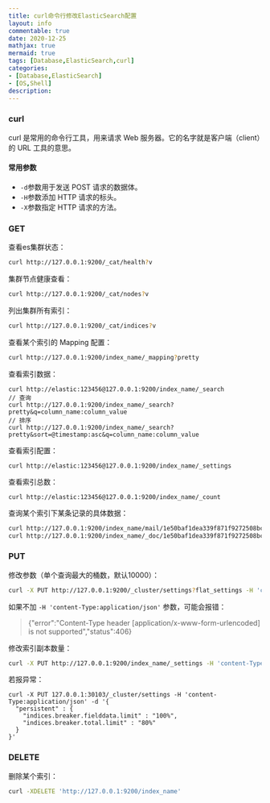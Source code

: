 ```yaml
---
title: curl命令行修改ElasticSearch配置
layout: info
commentable: true
date: 2020-12-25
mathjax: true
mermaid: true
tags: [Database,ElasticSearch,curl]
categories: 
- [Database,ElasticSearch]
- [OS,Shell]
description: 
---
```


### curl

curl 是常用的命令行工具，用来请求 Web 服务器。它的名字就是客户端（client）的 URL 工具的意思。

<!--more-->

#### 常用参数

- `-d`参数用于发送 POST 请求的数据体。
- `-H`参数添加 HTTP 请求的标头。
- `-X`参数指定 HTTP 请求的方法。

### GET

查看es集群状态：

```bash
curl http://127.0.0.1:9200/_cat/health?v
```

集群节点健康查看：

```bash
curl http://127.0.0.1:9200/_cat/nodes?v
```

列出集群所有索引：

```bash
curl http://127.0.0.1:9200/_cat/indices?v
```

查看某个索引的 Mapping 配置：

```bash
curl http://127.0.0.1:9200/index_name/_mapping?pretty
```

查看索引数据：

```shell
curl http://elastic:123456@127.0.0.1:9200/index_name/_search
// 查询
curl http://127.0.0.1:9200/index_name/_search?pretty&q=column_name:column_value
// 排序
curl http://127.0.0.1:9200/index_name/_search?pretty&sort=@timestamp:asc&q=column_name:column_value
```

查看索引配置：

```
curl http://elastic:123456@127.0.0.1:9200/index_name/_settings
```

查看索引总数：

```
curl http://elastic:123456@127.0.0.1:9200/index_name/_count
```

查询某个索引下某条记录的具体数据：

```bash
curl http://127.0.0.1:9200/index_name/mail/1e50baf1dea339f871f9272508bc7615
curl http://127.0.0.1:9200/index_name/_doc/1e50baf1dea339f871f9272508bc7615（默认 type 为 _doc）
```

### PUT

修改参数（单个查询最大的桶数，默认10000）：

```bash
curl -X PUT http://127.0.0.1:9200/_cluster/settings?flat_settings -H 'content-Type:application/json' -d '{"persistent":{"search":{"max_buckets":"2147483647"}}}'
```

如果不加 `-H 'content-Type:application/json'` 参数，可能会报错：

> {"error":"Content-Type header [application/x-www-form-urlencoded] is not supported","status":406}

修改索引副本数量：

```bash
curl -X PUT http://127.0.0.1:9200/index_name/_settings -H 'content-Type:application/json' -d '{"number_of_replicas": 2}'
```

若报异常：



```
curl -X PUT 127.0.0.1:30103/_cluster/settings -H 'content-Type:application/json' -d '{
  "persistent" : {
    "indices.breaker.fielddata.limit" : "100%",
    "indices.breaker.total.limit" : "80%" 
  }
}'
```



### DELETE

删除某个索引：

```bash
curl -XDELETE 'http://127.0.0.1:9200/index_name'
```

